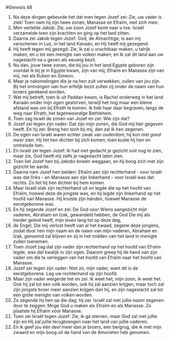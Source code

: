 #Genesis 48
1. Na deze dingen gebeurde het dat men tegen Jozef zei: Zie, uw vader is ziek! Toen nam hij zijn twee zonen, Manasse en Efraïm, met zich mee.
2. Men vertelde Jakob: Zie, uw zoon Jozef komt naar u toe. Israël verzamelde toen zijn krachten en ging op het bed zitten.
3. Daarna zei Jakob tegen Jozef: God, de Almachtige, is aan mij verschenen in Luz, in het land Kanaän, en Hij heeft mij gezegend.
4. Hij heeft tegen mij gezegd: Zie, Ik zal u vruchtbaar maken, u talrijk maken, en u tot een menigte van volken maken; en Ik zal dit land aan uw nageslacht na u geven als eeuwig bezit.
5. Nu dan, jouw twee zonen, die bij jou in het land Egypte geboren zijn voordat ik bij je in Egypte kwam, zijn van mij; Efraïm en Manasse zijn van mij, net als Ruben en Simeon.
6. Maar je nakomelingen die je na hen zult verwekken, zullen van jou zijn. Bij *het ontvangen van* hun erfelijk bezit zullen zij onder de naam van hun broers gerekend worden.
7. Wat mij betreft, toen ik uit Paddan kwam, is Rachel onderweg in het land Kanaän onder mijn *ogen* gestorven, terwijl het nog maar een kleine afstand was om bij Efrath te komen. Ik heb haar daar begraven, langs de weg naar Efrath, het *tegenwoordige* Bethlehem.
8. Toen zag Israël de zonen van Jozef en zei: Wie zijn dat?
9. Jozef zei tegen zijn vader: Dat zijn mijn zonen, die God mij hier gegeven heeft. En hij zei: Breng hen toch bij mij, dan zal ik hen zegenen.
10. De ogen van Israël waren echter zwak van ouderdom; hij kon niet *goed meer* zien. Hij liet hen dichter bij zich komen; toen kuste hij hen en omhelsde hen.
11. En Israël zei tegen Jozef: Ik had niet gedacht je gezicht *ooit nog* te zien, maar zie, God heeft mij zelfs je nageslacht laten zien.
12. Toen liet Jozef hen bij *Jakobs* knieën weggaan, en hij boog zich met zijn gezicht ter aarde.
13. Daarna nam Jozef hen beiden: Efraïm aan zijn rechterhand - voor Israël was dat links - en Manasse aan zijn linkerhand - voor Israël was dat rechts. Zo liet hij hen dichter bij hem komen.
14. Maar Israël stak zijn rechterhand uit en legde die op het hoofd van Efraïm, hoewel deze de jongste was, en *hij legde* zijn linkerhand op het hoofd van Manasse. Hij kruiste zijn handen, hoewel Manasse de eerstgeborene was.
15. En hij zegende Jozef en zei: De God voor Wiens aangezicht mijn vaderen, Abraham en Izak, gewandeld hebben, de God Die mij als herder geleid heeft, mijn *leven* lang tot op deze dag, 
16. de Engel, Die mij verlost heeft van al het kwaad, zegene deze jongens, zodat door hen mijn naam en de naam van mijn vaderen, Abraham en Izak, genoemd zal blijven en zij in het midden van het land in menigte zullen toenemen.
17. Toen Jozef zag dat zijn vader zijn rechterhand op het hoofd van Efraïm legde, was dat kwalijk in zijn ogen. Daarom greep hij de hand van zijn vader om die te verleggen van het hoofd van Efraïm naar het hoofd van Manasse.
18. Jozef zei tegen zijn vader: Niet zó, mijn vader, want dit is de eerstgeborene. Leg uw rechterhand op zijn hoofd.
19. Maar zijn vader weigerde het en zei: Ik weet het, mijn zoon, ik weet het. Ook hij zal tot een volk worden, ook hij zal aanzien krijgen; maar toch zal zijn jongste broer meer aanzien krijgen dan hij, en zijn nageslacht zal tot een grote menigte van volken worden.
20. Zo zegende hij hen op die dag; hij zei: Israël zal met jullie *naam* zegenen door te zeggen: Moge God u maken als Efraïm en als Manasse. Zo plaatste hij Efraïm vóór Manasse.
21. Toen zei Israël tegen Jozef: Zie, ik ga sterven, maar God zal met jullie zijn en Hij zal jullie terugbrengen naar het land van jullie vaderen.
22. En ík geef jou één *deel* meer dan je broers, een bergrug, die ik met mijn zwaard en mijn boog uit de hand van de Amorieten heb genomen.
